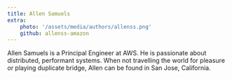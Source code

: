 ```yaml
---
title: Allen Samuels
extra:
    photo: '/assets/media/authors/allenss.png'
    github: allenss-amazon 
---
```


Allen Samuels is a Principal Engineer at AWS. He is passionate about distributed, performant systems. When not travelling the world for pleasure or playing duplicate bridge, Allen can be found in San Jose, California.
